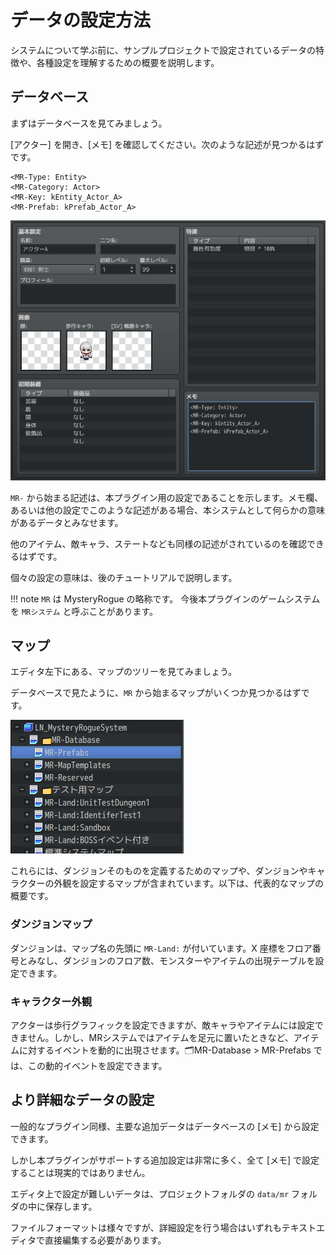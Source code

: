データの設定方法
==========

システムについて学ぶ前に、サンプルプロジェクトで設定されているデータの特徴や、各種設定を理解するための概要を説明します。

データベース
----------

まずはデータベースを見てみましょう。

[アクター] を開き、[メモ] を確認してください。次のような記述が見つかるはずです。

```
<MR-Type: Entity>
<MR-Category: Actor>
<MR-Key: kEntity_Actor_A>
<MR-Prefab: kPrefab_Actor_A>
```

![](img/project-1.png)

`MR-` から始まる記述は、本プラグイン用の設定であることを示します。メモ欄、あるいは他の設定でこのような記述がある場合、本システムとして何らかの意味があるデータとみなせます。

他のアイテム、敵キャラ、ステートなども同様の記述がされているのを確認できるはずです。

個々の設定の意味は、後のチュートリアルで説明します。

!!! note
    `MR` は MysteryRogue の略称です。
    今後本プラグインのゲームシステムを `MRシステム` と呼ぶことがあります。

マップ
----------

エディタ左下にある、マップのツリーを見てみましょう。

データベースで見たように、`MR` から始まるマップがいくつか見つかるはずです。

![](img/project-2.png)

これらには、ダンジョンそのものを定義するためのマップや、ダンジョンやキャラクターの外観を設定するマップが含まれています。以下は、代表的なマップの概要です。

### ダンジョンマップ

ダンジョンは、マップ名の先頭に `MR-Land:` が付いています。X 座標をフロア番号とみなし、ダンジョンのフロア数、モンスターやアイテムの出現テーブルを設定できます。

### キャラクター外観

アクターは歩行グラフィックを設定できますが、敵キャラやアイテムには設定できません。しかし、MRシステムではアイテムを足元に置いたときなど、アイテムに対するイベントを動的に出現させます。🗂MR-Database > MR-Prefabs では、この動的イベントを設定できます。

より詳細なデータの設定
----------

一般的なプラグイン同様、主要な追加データはデータベースの [メモ] から設定できます。

しかし本プラグインがサポートする追加設定は非常に多く、全て [メモ] で設定することは現実的ではありません。

エディタ上で設定が難しいデータは、プロジェクトフォルダの `data/mr` フォルダの中に保存します。

ファイルフォーマットは様々ですが、詳細設定を行う場合はいずれもテキストエディタで直接編集する必要があります。


